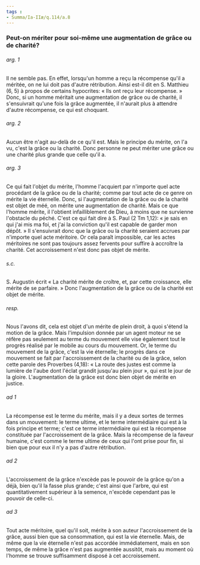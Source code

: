 ```yaml
---
tags : 
- Summa/Ia-IIæ/q.114/a.8
---
```


### Peut-on mériter pour soi-même une augmentation de grâce ou de charité?

###### arg. 1
Il ne semble pas. En effet, lorsqu'un homme a reçu la récompense qu'il a méritée, on ne lui doit pas d'autre rétribution. Ainsi est-il dit en S. Matthieu (6, 5) à propos de certains hypocrites: « Ils ont reçu leur récompense. » Donc, si un homme méritait une augmentation de grâce ou de charité, il s'ensuivrait qu'une fois la grâce augmentée, il n'aurait plus à attendre d'autre récompense, ce qui est choquant. 

###### arg. 2
Aucun être n'agit au-delà de ce qu'il est. Mais le principe du mérite, on l'a vu, c'est la grâce ou la charité. Donc personne ne peut mériter une grâce ou une charité plus grande que celle qu'il a. 

###### arg. 3
Ce qui fait l'objet du mérite, l'homme l'acquiert par n'importe quel acte procédant de la grâce ou de la charité; comme par tout acte de ce genre on mérite la vie éternelle. Donc, si l'augmentation de la grâce ou de la charité est objet de méé, on mérite une augmentation de charité. Mais ce que l'homme mérite, il l'obtient infailliblement de Dieu, à moins que ne survienne l'obstacle du péché. C'est ce qui fait dire à S. Paul (2 Tm 1,12): « je sais en qui j'ai mis ma foi, et j'ai la conviction qu'il est capable de garder mon dépôt. » Il s'ensuivrait donc que la grâce ou la charité seraient accrues par n'importe quel acte méritoire. Or cela paraît impossible, car les actes méritoires ne sont pas toujours assez fervents pour suffire à accroître la charité. Cet accroissement n'est donc pas objet de mérite. 

###### s.c.
S. Augustin écrit « La charité mérite de croître, et, par cette croissance, elle mérite de se parfaire. » Donc l'augmentation de la grâce ou de la charité est objet de mérite. 

###### resp.
Nous l'avons dit, cela est objet d'un mérite de plein droit, à quoi s'étend la motion de la grâce. Mais l'impulsion donnée par un agent moteur ne se réfère pas seulement au terme du mouvement elle vise également tout le progrès réalisé par le mobile au cours du mouvement. Or, le terme du mouvement de la grâce, c'est la vie éternelle; le progrès dans ce mouvement se fait par l'accroissement de la charité ou de la grâce, selon cette parole des Proverbes (4,18): « La route des justes est comme la lumière de l'aube dont l'éclat grandit jusqu'au plein jour », qui est le jour de la gloire. L'augmentation de la grâce est donc bien objet de mérite en justice. 

###### ad 1
La récompense est le terme du mérite, mais il y a deux sortes de termes dans un mouvement: le terme ultime, et le terme intermédiaire qui est à la fois principe et terme; c'est ce terme intermédiaire qui est la récompense constituée par l'accroissement de la grâce. Mais la récompense de la faveur humaine, c'est comme le terme ultime de ceux qui l'ont prise pour fin, si bien que pour eux il n'y a pas d'autre rétribution. 

###### ad 2
L'accroissement de la grâce n'excède pas le pouvoir de la grâce qu'on a déjà, bien qu'il la fasse plus grande; c'est ainsi que l'arbre, qui est quantitativement supérieur à la semence, n'excède cependant pas le pouvoir de celle-ci. 

###### ad 3
Tout acte méritoire, quel qu'il soit, mérite à son auteur l'accroissement de la grâce, aussi bien que sa consommation, qui est la vie éternelle. Mais, de même que la vie éternelle n'est pas accordée immédiatement, mais en son temps, de même la grâce n'est pas augmentée aussitôt, mais au moment où l'homme se trouve suffisamment disposé à cet accroissement. 

